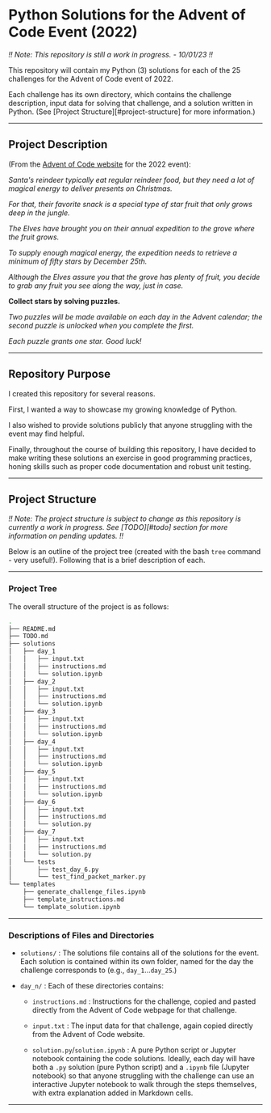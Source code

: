 # Python Solutions for the Advent of Code Event (2022)

*!! Note: This repository is still a work in progress. - 10/01/23 !!*

This repository will contain my Python (3) solutions for each of the 25 challenges for the Advent of Code event of 2022.

Each challenge has its own directory, which contains the challenge description, input data for solving that challenge, and a solution written in Python.
(See [Project Structure][#project-structure] for more information.)

---

## Project Description 

(From the [Advent of Code website](https://adventofcode.com/day/1/) for the 2022 event):

*Santa's reindeer typically eat regular reindeer food, but they need a lot of magical energy to deliver presents on Christmas.*

*For that, their favorite snack is a special type of star fruit that only grows deep in the jungle.*

*The Elves have brought you on their annual expedition to the grove where the fruit grows.*

*To supply enough magical energy, the expedition needs to retrieve a minimum of fifty stars by December 25th.*

*Although the Elves assure you that the grove has plenty of fruit, you decide to grab any fruit you see along the way, just in case.*

**Collect stars by solving puzzles.**

*Two puzzles will be made available on each day in the Advent calendar; the second puzzle is unlocked when you complete the first.*

*Each puzzle grants one star. Good luck!*

---

## Repository Purpose

I created this repository for several reasons.

First, I wanted a way to showcase my growing knowledge of Python. 

I also wished to provide solutions publicly that anyone struggling with the event may find helpful. 

Finally, throughout the course of building this repository, I have decided to make writing these solutions an exercise in good programming practices, honing skills such as proper code documentation and robust unit testing.

---

## Project Structure

*!! Note: The project structure is subject to change as this repository is currently a work in progress. See [TODO][#todo] section for more information on pending updates. !!*

Below is an outline of the project tree (created with the bash `tree` command - very useful!). Following that is a brief description of each.

---

### Project Tree

The overall structure of the project is as follows:

```sh
.
├── README.md
├── TODO.md
├── solutions
│   ├── day_1
│   │   ├── input.txt
│   │   ├── instructions.md
│   │   └── solution.ipynb
│   ├── day_2
│   │   ├── input.txt
│   │   ├── instructions.md
│   │   └── solution.ipynb
│   ├── day_3
│   │   ├── input.txt
│   │   ├── instructions.md
│   │   └── solution.ipynb
│   ├── day_4
│   │   ├── input.txt
│   │   ├── instructions.md
│   │   └── solution.ipynb
│   ├── day_5
│   │   ├── input.txt
│   │   ├── instructions.md
│   │   └── solution.ipynb
│   ├── day_6
│   │   ├── input.txt
│   │   ├── instructions.md
│   │   └── solution.py
│   ├── day_7
│   │   ├── input.txt
│   │   ├── instructions.md
│   │   └── solution.py
│   └── tests
│       ├── test_day_6.py
│       └── test_find_packet_marker.py
└── templates
    ├── generate_challenge_files.ipynb
    ├── template_instructions.md
    └── template_solution.ipynb
```

---

### Descriptions of Files and Directories

- `solutions/` : The solutions file contains all of the solutions for the event. Each solution is contained within its own folder, named for the day the challenge corresponds to (e.g., `day_1`...`day_25`.)

- `day_n/` : Each of these directories contains:

  - `instructions.md` : Instructions for the challenge, copied and pasted directly from the Advent of Code webpage for that challenge.

  - `input.txt` : The input data for that challenge, again copied directly from the Advent of Code website.

  - `solution.py`/`solution.ipynb` : A pure Python script or Jupyter notebook containing the code solutions. Ideally, each day will have both a `.py` solution (pure Python script) and a `.ipynb` file (Jupyter notebook) so that anyone struggling with the challenge can use an interactive Jupyter notebook to walk through the steps themselves, with extra explanation added in Markdown cells.

---
